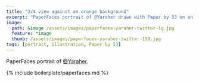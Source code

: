 ```yaml
---
title: "3/4 view against an orange background"
excerpt: "PaperFaces portrait of @Yaraher drawn with Paper by 53 on an iPad."
image: 
  path: &image /assets/images/paperfaces-yaraher-twitter-lg.jpg 
  feature: *image
  thumb: /assets/images/paperfaces-yaraher-twitter-150.jpg
tags: [portrait, illustration, Paper by 53]
---
```


PaperFaces portrait of [@Yaraher](http://twitter.com/Yaraher).

{% include boilerplate/paperfaces.md %}